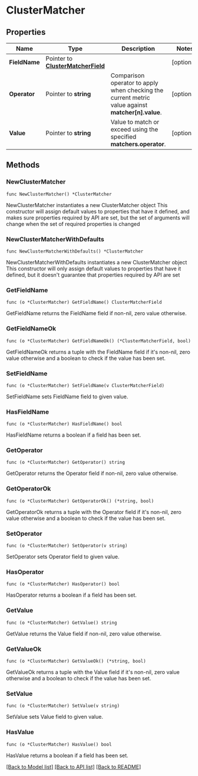 # ClusterMatcher

## Properties

Name | Type | Description | Notes
------------ | ------------- | ------------- | -------------
**FieldName** | Pointer to [**ClusterMatcherField**](ClusterMatcherField.md) |  | [optional] 
**Operator** | Pointer to **string** | Comparison operator to apply when checking the current metric value against **matcher[n].value**. | [optional] 
**Value** | Pointer to **string** | Value to match or exceed using the specified **matchers.operator**. | [optional] 

## Methods

### NewClusterMatcher

`func NewClusterMatcher() *ClusterMatcher`

NewClusterMatcher instantiates a new ClusterMatcher object
This constructor will assign default values to properties that have it defined,
and makes sure properties required by API are set, but the set of arguments
will change when the set of required properties is changed

### NewClusterMatcherWithDefaults

`func NewClusterMatcherWithDefaults() *ClusterMatcher`

NewClusterMatcherWithDefaults instantiates a new ClusterMatcher object
This constructor will only assign default values to properties that have it defined,
but it doesn't guarantee that properties required by API are set

### GetFieldName

`func (o *ClusterMatcher) GetFieldName() ClusterMatcherField`

GetFieldName returns the FieldName field if non-nil, zero value otherwise.

### GetFieldNameOk

`func (o *ClusterMatcher) GetFieldNameOk() (*ClusterMatcherField, bool)`

GetFieldNameOk returns a tuple with the FieldName field if it's non-nil, zero value otherwise
and a boolean to check if the value has been set.

### SetFieldName

`func (o *ClusterMatcher) SetFieldName(v ClusterMatcherField)`

SetFieldName sets FieldName field to given value.

### HasFieldName

`func (o *ClusterMatcher) HasFieldName() bool`

HasFieldName returns a boolean if a field has been set.

### GetOperator

`func (o *ClusterMatcher) GetOperator() string`

GetOperator returns the Operator field if non-nil, zero value otherwise.

### GetOperatorOk

`func (o *ClusterMatcher) GetOperatorOk() (*string, bool)`

GetOperatorOk returns a tuple with the Operator field if it's non-nil, zero value otherwise
and a boolean to check if the value has been set.

### SetOperator

`func (o *ClusterMatcher) SetOperator(v string)`

SetOperator sets Operator field to given value.

### HasOperator

`func (o *ClusterMatcher) HasOperator() bool`

HasOperator returns a boolean if a field has been set.

### GetValue

`func (o *ClusterMatcher) GetValue() string`

GetValue returns the Value field if non-nil, zero value otherwise.

### GetValueOk

`func (o *ClusterMatcher) GetValueOk() (*string, bool)`

GetValueOk returns a tuple with the Value field if it's non-nil, zero value otherwise
and a boolean to check if the value has been set.

### SetValue

`func (o *ClusterMatcher) SetValue(v string)`

SetValue sets Value field to given value.

### HasValue

`func (o *ClusterMatcher) HasValue() bool`

HasValue returns a boolean if a field has been set.


[[Back to Model list]](../README.md#documentation-for-models) [[Back to API list]](../README.md#documentation-for-api-endpoints) [[Back to README]](../README.md)


